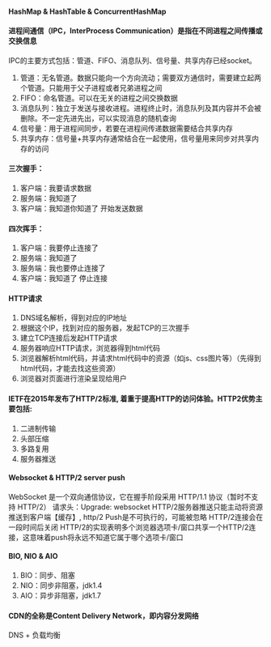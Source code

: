 #### HashMap & HashTable & ConcurrentHashMap

#### 进程间通信（IPC，InterProcess Communication）是指在不同进程之间传播或交换信息
IPC的主要方式包括：管道、FIFO、消息队列、信号量、共享内存已经socket。
1. 管道：无名管道。数据只能向一个方向流动；需要双方通信时，需要建立起两个管道。只能用于父子进程或者兄弟进程之间
2. FIFO：命名管道。可以在无关的进程之间交换数据
3. 消息队列：独立于发送与接收进程。进程终止时，消息队列及其内容并不会被删除。不一定先进先出，可以实现消息的随机查询
4. 信号量：用于进程间同步，若要在进程间传递数据需要结合共享内存
5. 共享内存：信号量+共享内存通常结合在一起使用，信号量用来同步对共享内存的访问

#### 三次握手：
1. 客户端：我要请求数据
2. 服务端：我知道了
3. 客户端：我知道你知道了
开始发送数据

#### 四次挥手：
1. 客户端：我要停止连接了
2. 服务端：我知道了
3. 服务端：我也要停止连接了
4. 客户端：我知道了
停止连接

#### HTTP请求
1. DNS域名解析，得到对应的IP地址
2. 根据这个IP，找到对应的服务器，发起TCP的三次握手
3. 建立TCP连接后发起HTTP请求
4. 服务器响应HTTP请求，浏览器得到html代码
5. 浏览器解析html代码，并请求html代码中的资源（如js、css图片等）（先得到html代码，才能去找这些资源）
6. 浏览器对页面进行渲染呈现给用户

#### IETF在2015年发布了HTTP/2标准, 着重于提高HTTP的访问体验。HTTP2优势主要包括:
1. 二进制传输
2. 头部压缩
3. 多路复用
4. 服务器推送

#### Websocket & HTTP/2 server push
WebSocket 是一个双向通信协议，它在握手阶段采用 HTTP/1.1 协议（暂时不支持 HTTP/2）
请求头：Upgrade: websocket
HTTP/2服务器推送只能主动将资源推送到客户端【缓存】, http/2 Push是不可执行的，可能被忽略
HTTP/2连接会在一段时间后关闭
HTTP/2的实现表明多个浏览器选项卡/窗口共享一个HTTP/2连接，这意味着push将永远不知道它属于哪个选项卡/窗口

#### BIO, NIO & AIO
1. BIO：同步、阻塞
2. NIO：同步非阻塞，jdk1.4
3. AIO：异步非阻塞，jdk1.7

#### CDN的全称是Content Delivery Network，即内容分发网络
DNS + 负载均衡
